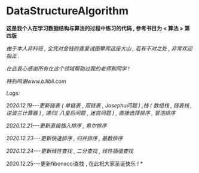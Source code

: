 # DataStructureAlgorithm
**这是我个人在学习数据结构与算法的过程中练习的代码 , 参考书目为 < 算法 > 第四版**  

*由于本人非科班 , 全凭对金钱的喜爱试图攀爬这座大山 , 若有不对之处 , 非常欢迎指正 .*
  
*在此衷心感谢所有在这个领域帮助过我的老师和同学 !*    

*特别鸣谢www.bilibli.com*  


*Logs:*  

*2020.12.19---更新链表 ( 单链表 , 双链表 , Josephu问题 ) ,栈 ( 数组栈 , 链表栈 , 逆波兰计算器 ) , 递归( 八皇后问题 , 迷宫问题 ) , 直接选择排序 , 冒泡排序*  

*2020.12.21---更新直接插入排序 , 希尔排序*  

*2020.12.23---更新快速排序 , 归并排序 , 基数排序*  

*2020.12.24---更新线性查找 , 二分查找 , 线性插值查找*  

2020.12.25---更新fibonacci查找 , 在此祝大家圣诞快乐 ! *
